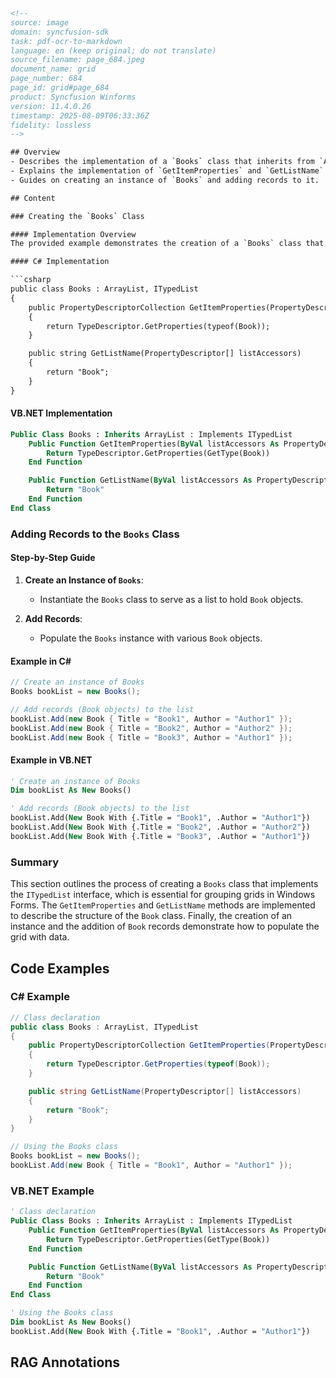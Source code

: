 ```html
<!-- 
source: image
domain: syncfusion-sdk
task: pdf-ocr-to-markdown
language: en (keep original; do not translate)
source_filename: page_684.jpeg
document_name: grid
page_number: 684
page_id: grid#page_684
product: Syncfusion Winforms
version: 11.4.0.26
timestamp: 2025-08-09T06:33:36Z
fidelity: lossless
-->

## Overview
- Describes the implementation of a `Books` class that inherits from `ArrayList` and implements the `ITypedList` interface.
- Explains the implementation of `GetItemProperties` and `GetListName` methods.
- Guides on creating an instance of `Books` and adding records to it.

## Content

### Creating the `Books` Class

#### Implementation Overview
The provided example demonstrates the creation of a `Books` class that inherits from `ArrayList` and implements the `ITypedList` interface. The class is designed to serve as a data store for a grouping grid. Below is the implementation in both C# and VB.NET.

#### C# Implementation

```csharp
public class Books : ArrayList, ITypedList
{
    public PropertyDescriptorCollection GetItemProperties(PropertyDescriptor[] listAccessors)
    {
        return TypeDescriptor.GetProperties(typeof(Book));
    }

    public string GetListName(PropertyDescriptor[] listAccessors)
    {
        return "Book";
    }
}
```

#### VB.NET Implementation

```vb
Public Class Books : Inherits ArrayList : Implements ITypedList
    Public Function GetItemProperties(ByVal listAccessors As PropertyDescriptor()) As PropertyDescriptorCollection Implements ITypedList.GetItemProperties
        Return TypeDescriptor.GetProperties(GetType(Book))
    End Function

    Public Function GetListName(ByVal listAccessors As PropertyDescriptor()) As String Implements ITypedList.GetListName
        Return "Book"
    End Function
End Class
```

### Adding Records to the `Books` Class

#### Step-by-Step Guide
1. **Create an Instance of `Books`**:
   - Instantiate the `Books` class to serve as a list to hold `Book` objects.
   
2. **Add Records**:
   - Populate the `Books` instance with various `Book` objects.

#### Example in C#

```csharp
// Create an instance of Books
Books bookList = new Books();

// Add records (Book objects) to the list
bookList.Add(new Book { Title = "Book1", Author = "Author1" });
bookList.Add(new Book { Title = "Book2", Author = "Author2" });
bookList.Add(new Book { Title = "Book3", Author = "Author1" });
```

#### Example in VB.NET

```vb
' Create an instance of Books
Dim bookList As New Books()

' Add records (Book objects) to the list
bookList.Add(New Book With {.Title = "Book1", .Author = "Author1"})
bookList.Add(New Book With {.Title = "Book2", .Author = "Author2"})
bookList.Add(New Book With {.Title = "Book3", .Author = "Author1"})
```

### Summary
This section outlines the process of creating a `Books` class that implements the `ITypedList` interface, which is essential for grouping grids in Windows Forms. The `GetItemProperties` and `GetListName` methods are implemented to describe the structure of the `Book` class. Finally, the creation of an instance and the addition of `Book` records demonstrate how to populate the grid with data.

## Code Examples

### C# Example
```csharp
// Class declaration
public class Books : ArrayList, ITypedList
{
    public PropertyDescriptorCollection GetItemProperties(PropertyDescriptor[] listAccessors)
    {
        return TypeDescriptor.GetProperties(typeof(Book));
    }

    public string GetListName(PropertyDescriptor[] listAccessors)
    {
        return "Book";
    }
}

// Using the Books class
Books bookList = new Books();
bookList.Add(new Book { Title = "Book1", Author = "Author1" });
```

### VB.NET Example
```vb
' Class declaration
Public Class Books : Inherits ArrayList : Implements ITypedList
    Public Function GetItemProperties(ByVal listAccessors As PropertyDescriptor()) As PropertyDescriptorCollection Implements ITypedList.GetItemProperties
        Return TypeDescriptor.GetProperties(GetType(Book))
    End Function

    Public Function GetListName(ByVal listAccessors As PropertyDescriptor()) As String Implements ITypedList.GetListName
        Return "Book"
    End Function
End Class

' Using the Books class
Dim bookList As New Books()
bookList.Add(New Book With {.Title = "Book1", .Author = "Author1"})
```

## RAG Annotations
<!-- tags: [syncfusion, windowsforms, grid, itypedlist, booksclass] keywords: [typedlist, groupinggrid, book, records, itemproperties, listname, csharp, vb.net] -->
```